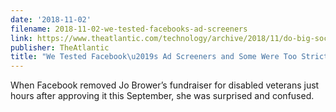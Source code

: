 ```yaml
---
date: '2018-11-02'
filename: 2018-11-02-we-tested-facebooks-ad-screeners
link: https://www.theatlantic.com/technology/archive/2018/11/do-big-social-media-platforms-have-effective-ad-policies/574609/?utm_source=feed
publisher: TheAtlantic
title: "We Tested Facebook\u2019s Ad Screeners and Some Were Too Strict"
---
```


When Facebook removed Jo Brower’s fundraiser for disabled veterans just hours after approving it this September, she was surprised and confused.